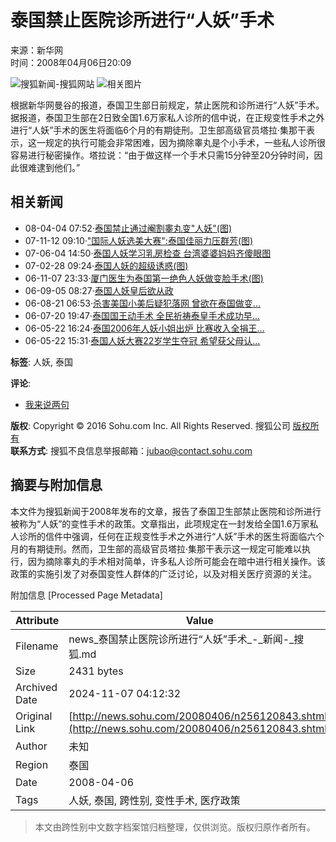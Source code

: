 # 泰国禁止医院诊所进行“人妖”手术

来源：新华网  
时间：2008年04月06日20:09

![搜狐新闻-搜狐网站](https://images.sohu.com/uiue/sohu_logo/2006/news_logo3.gif)
![相关图片](https://photocdn.sohu.com/20061227/Img247290750.gif)

根据新华网曼谷的报道，泰国卫生部日前规定，禁止医院和诊所进行“人妖”手术。据报道，泰国卫生部在2日致全国1.6万家私人诊所的信中说，在正规变性手术之外进行“人妖”手术的医生将面临6个月的有期徒刑。卫生部高级官员塔拉·集那干表示，这一规定的执行可能会非常困难，因为摘除睾丸是个小手术，一些私人诊所很容易进行秘密操作。塔拉说：“由于做这样一个手术只需15分钟至20分钟时间，因此很难逮到他们。”

## 相关新闻

- 08-04-04 07:52·[泰国禁止通过阉割睾丸变"人妖"(图)](https://news.sohu.com/20080404/n256096771.shtml)
- 07-11-12 09:10·["国际人妖选美大赛":泰国佳丽力压群芳(图)](https://news.sohu.com/20071112/n253191517_1.shtml)
- 07-06-04 14:50·[泰国人妖学习乳房检查 台湾婆婆妈妈齐傻眼图](https://news.sohu.com/20070604/n250386093.shtml)
- 07-02-28 09:24·[泰国人妖的超级诱惑(图)](https://news.sohu.com/20070228/n248403411.shtml)
- 06-11-07 23:33·[厦门医生为泰国第一绝色人妖做变脸手术(图)](https://news.sohu.com/20061107/n246252844.shtml)
- 06-09-05 08:27·[泰国人妖皇后欲从政](https://news.sohu.com/20060905/n245164799.shtml)
- 06-08-21 06:53·[杀害美国小美后疑犯落网 曾欲在泰国做变...](https://news.sohu.com/20060821/n244900627.shtml)
- 06-07-20 19:47·[泰国国王动手术 全民祈祷泰皇手术成功早...](https://news.sohu.com/20060720/n244366232.shtml)
- 06-05-22 16:24·[泰国2006年人妖小姐出炉 比赛收入全捐王...](https://news.sohu.com/20060522/n243352613.shtml)
- 06-05-22 15:31·[泰国人妖大赛22岁学生夺冠 希望获父母认...](https://news.sohu.com/20060522/n243351624.shtml)

**标签**: 人妖, 泰国

**评论**: 
- [我来说两句](https://comment2.news.sohu.com/viewcomments.action?id=256120843)

**版权**: Copyright © 2016 Sohu.com Inc. All Rights Reserved. 搜狐公司 [版权所有](https://corp.sohu.com/s2007/copyright/)  
**联系方式**: 搜狐不良信息举报邮箱：[jubao@contact.sohu.com](mailto:jubao@contact.sohu.com)

## 摘要与附加信息

<!-- tcd_abstract -->
本文件为搜狐新闻于2008年发布的文章，报告了泰国卫生部禁止医院和诊所进行被称为“人妖”的变性手术的政策。文章指出，此项规定在一封发给全国1.6万家私人诊所的信件中强调，任何在正规变性手术之外进行“人妖”手术的医生将面临六个月的有期徒刑。然而，卫生部的高级官员塔拉·集那干表示这一规定可能难以执行，因为摘除睾丸的手术相对简单，许多私人诊所可能会在暗中进行相关操作。该政策的实施引发了对泰国变性人群体的广泛讨论，以及对相关医疗资源的关注。
<!-- tcd_abstract_end -->

附加信息 [Processed Page Metadata]

| Attribute       | Value                                  |
|-----------------|----------------------------------------|
| Filename        | news_泰国禁止医院诊所进行“人妖”手术_-_新闻-_搜狐.md                             |
| Size            | 2431 bytes                           |
| Archived Date   | 2024-11-07 04:12:32                             |
| Original Link   | [http://news.sohu.com/20080406/n256120843.shtml](http://news.sohu.com/20080406/n256120843.shtml)                       |
| Author          | 未知                               |
| Region          | 泰国                               |
| Date            | 2008-04-06                                 |
| Tags            | 人妖, 泰国, 跨性别, 变性手术, 医疗政策                                 |
>
> 本文由跨性别中文数字档案馆归档整理，仅供浏览。版权归原作者所有。
>